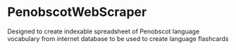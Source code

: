 # PenobscotWebScraper
Designed to create indexable spreadsheet of Penobscot language vocabulary from internet database to be used to create language flashcards
